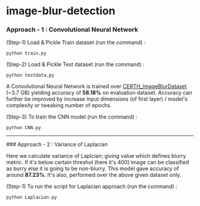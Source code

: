 # image-blur-detection

### Approach - 1 : Convolutional Neural Network

(Step-1) Load & Pickle Train dataset (run the command) :

`python train.py`

(Step-2) Load & Pickle Test dataset (run the command) :

`python testdata.py`

A Convolutional Neural Network is trained over [CERTH_ImageBlurDataset](http://mklab.iti.gr/files/imageblur/CERTH_ImageBlurDataset.zip) (~3.7 GB) yielding accuracy of **58.18%** on evaluation dataset.
Accuracy can further be improved by increase input dimensions (of first layer) / model's complexity or tweaking number of epochs.

(Step-3) To train the CNN model (run the command) :

`python CNN.py`

<hr>
### Approach - 2 : Variance of Laplacian

Here we calculate variance of Laplcian; giving value which defines blurry metric. If it's below certain threshol (here it's 400) image can be classified as burry else it is going 
to be non-blurry. This model gave accuracy of around **87.23%**. It's also, performed over the above given dataset only.

(Step-1) To run the script for Laplacian approach (run the command) :

`python Laplacian.py`
